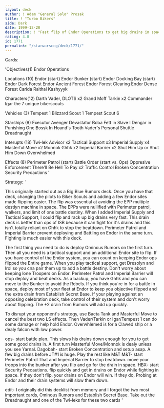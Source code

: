 ```yaml
---
layout: deck
author: ! Adam "General Solo" Prosak
title: ! "Turbo Bikers"
side: Dark
date: 1999-12-20
description: ! "Fast flip of Endor Operations to get big drains in space and alot of power in space and anti beatdown on the ground."
rating: 4.0
id: 1771
permalink: "/starwarsccg/deck/1771/"
---
```

Cards: 

'Objectives(1)
Endor Operations

Locations (10)
Endor (start)
Endor Bunker (start)
Endor Docking Bay (start)
Endor Dark Forest
Endor Ancient Forest
Endor Forest Clearing
Endor Dense Forest
Carida
Raithal
Kashyyyk

Characters(12)
Darth Vader, DLOTS x2
Grand Moff Tarkin x2
Commander Igar
the 7 unique bikerscouts

Vehicles (3)
Tempest 1
Blizzard Scout 1
Tempest Scout 6

Starships (8)
Executor
Avenger
Devastator
Boba Fett in Slave I
Dengar in Punishing One
Bossk In Hound's Tooth
Vader's Personal Shuttle
Dreadnaught

Interupts (18)
Twi-lek Advisor x2
Tactical Support x3
Imperial Supply x4
Masterful Move x2
Monnok
Ghhk x2
Imperial Barrier x2
Shut Him Up or Shut Him Down
Overwhelmed

Effects (8)
Perimeter Patrol (start)
Battle Order (start vs. Ops)
Oppresive Enforcement
There'll Be Hell To Pay x2
Traffic Control
Broken Concentration
Security Precautions '

Strategy: '

This originally started out as a Big Blue Rumors deck.  Once you have that deck, changing the pilots to Biker Scouts and adding a few Endor sites made flipping easier.  The flip was essential at avoiding the EPP multiple destiyn machine in space.  The EPPs were nullified with Perimeter patrol, walkers, and limit of one battle destiny.  When I added Imperial Supply and Tactical Support, I could flip and rack up big drains very fast.  This drain deck is better than ops of ISB because it can fight for it's drains and this isn't totally reliant on Ghhk to stop the beatdown.  Perimeter Patrol and Imperial Barrier prevent deploying and Battling on Endor in the same turn.  Fighting is much easier with this deck.

The first thing you need to do is deploy Ominous Rumors on the first turn.  Then all you need is a tactical support and an additional Endor site to flip.  If you have control of the Endor system, you can count on keeping Endor ops flipped the Entire game.  When you play tactical support, get Dresolyn and Irol so you cna pair them up to add a battle destiny.  Don't worry about keeping lone Troopers on Endor.  Perimeter Patrol and Imperial Barrier will stop deploy and beat decks.  As a backup, you have Ghhk and you can move to the Bunker to avoid the Rebels.  If you think you're in for a battle in space, deploy most of your fleet at Endor to keep you objective flipped and the extra drain from Establish Secret Base.  If your playing against an opposing celebration deck,  take control of their system and don't worry about flipping.  The +2 drain from Rumors will add up quickly.

To disrupt your opponent's strategy, use Bacta Tank and Masterful Move to cancel the best two LS effects.  Then Vader/Tarkin or Igar/Tempest 1 can do some damage or help hold Endor.	Overwhlemed is for a Clawed ship or a dealy falcon with low power.

ops- start battle plan.  This slows his drains down enough for you to get some good drains in.	A first turn Masterful Move/Monnok is dealy unless you see Yarnal.
Dagobah- start Broken Concentration and setup asap.  A few big drains before JT#1 is huge. Play the rest like M&T
M&T- start Perimeter Patrol That and Imperial Barrier to stop beatdown.  move your troops into the bunker after you flip and go for the drain in space.
HBX- start Security Precautions. flip quickly and get in drains on Endor while fighting in space.  If they don't flip, your drains on Endor will win.	If they do, Probing at Endor and their drain systems will slow them down.


edit- I originally did this decklist from memory and I forgot the two most important cards, Ominous Rumors and Establish Secret Base.  Take out the Dreadnaught and one of the Twi-leks for these two cards '
